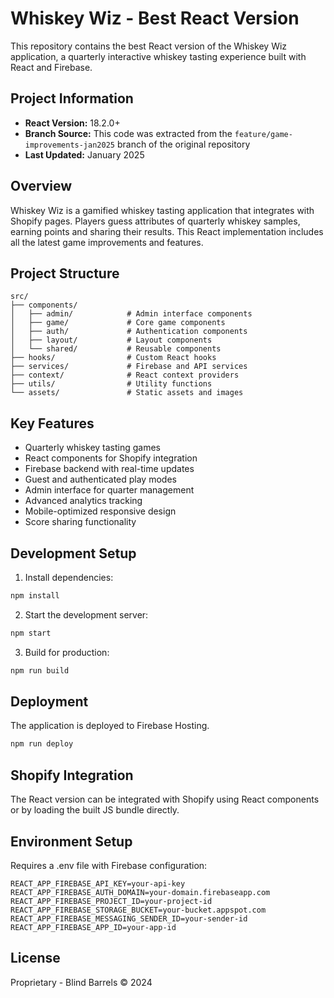 # Whiskey Wiz - Best React Version

This repository contains the best React version of the Whiskey Wiz application, a quarterly interactive whiskey tasting experience built with React and Firebase.

## Project Information

- **React Version:** 18.2.0+
- **Branch Source:** This code was extracted from the `feature/game-improvements-jan2025` branch of the original repository
- **Last Updated:** January 2025

## Overview

Whiskey Wiz is a gamified whiskey tasting application that integrates with Shopify pages. Players guess attributes of quarterly whiskey samples, earning points and sharing their results. This React implementation includes all the latest game improvements and features.

## Project Structure

```
src/
├── components/
│   ├── admin/            # Admin interface components
│   ├── game/             # Core game components
│   ├── auth/             # Authentication components
│   ├── layout/           # Layout components
│   └── shared/           # Reusable components
├── hooks/                # Custom React hooks
├── services/             # Firebase and API services
├── context/              # React context providers
├── utils/                # Utility functions
└── assets/               # Static assets and images
```

## Key Features

- Quarterly whiskey tasting games
- React components for Shopify integration
- Firebase backend with real-time updates
- Guest and authenticated play modes
- Admin interface for quarter management
- Advanced analytics tracking
- Mobile-optimized responsive design
- Score sharing functionality

## Development Setup

1. Install dependencies:
```bash
npm install
```

2. Start the development server:
```bash
npm start
```

3. Build for production:
```bash
npm run build
```

## Deployment

The application is deployed to Firebase Hosting.

```bash
npm run deploy
```

## Shopify Integration

The React version can be integrated with Shopify using React components or by loading the built JS bundle directly.

## Environment Setup

Requires a .env file with Firebase configuration:
```
REACT_APP_FIREBASE_API_KEY=your-api-key
REACT_APP_FIREBASE_AUTH_DOMAIN=your-domain.firebaseapp.com
REACT_APP_FIREBASE_PROJECT_ID=your-project-id
REACT_APP_FIREBASE_STORAGE_BUCKET=your-bucket.appspot.com
REACT_APP_FIREBASE_MESSAGING_SENDER_ID=your-sender-id
REACT_APP_FIREBASE_APP_ID=your-app-id
```

## License

Proprietary - Blind Barrels © 2024